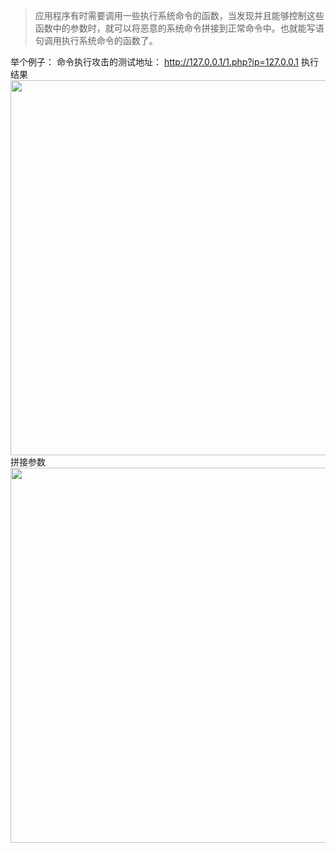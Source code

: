 >应用程序有时需要调用一些执行系统命令的函数，当发现并且能够控制这些函数中的参数时，就可以将恶意的系统命令拼接到正常命令中。也就能写语句调用执行系统命令的函数了。

举个例子：
命令执行攻击的测试地址： http://127.0.0.1/1.php?ip=127.0.0.1 
执行结果
<img src="../pictures/l5pxywyf2k.png" width="600" />
拼接参数
<img src="../pictures/26zj45e4yuz.png" width="600" />


```{.python .input}

```
